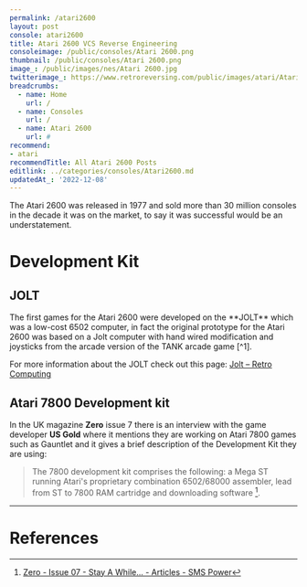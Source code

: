 ```yaml
---
permalink: /atari2600
layout: post
console: atari2600
title: Atari 2600 VCS Reverse Engineering
consoleimage: /public/consoles/Atari 2600.png
thumbnail: /public/consoles/Atari 2600.png
image_: /public/images/nes/Atari 2600.jpg
twitterimage_: https://www.retroreversing.com/public/images/atari/Atari 2600.jpg
breadcrumbs:
  - name: Home
    url: /
  - name: Consoles
    url: /
  - name: Atari 2600
    url: #
recommend: 
- atari
recommendTitle: All Atari 2600 Posts
editlink: ../categories/consoles/Atari2600.md
updatedAt_: '2022-12-08'
---
```

The Atari 2600 was released in 1977 and sold more than 30 million consoles in the decade it was on the market, to say it was successful would be an understatement.

# Development Kit

## JOLT
<section class="postSection">
    <img data-image-full="/public/images/Atari/Atari 2600 VCS prototype.jpg" class="lazy-load wow slideInLeft postImage" />

 <div markdown="1" class="rr-post-markdown">
The first games for the Atari 2600 were developed on the **JOLT** which was a low-cost 6502 computer, in fact the original prototype for the Atari 2600 was based on a Jolt computer with hand wired modification and joysticks from the arcade version of the TANK arcade game [^1].

For more information about the JOLT check out this page:
[Jolt – Retro Computing](http://retro.hansotten.nl/6502-sbc/jolt-and-super-jolt/jolt/)
 </div>
</section> 

## Atari 7800 Development kit
In the UK magazine **Zero** issue 7 there is an interview with the game developer **US Gold** where it mentions they are working on Atari 7800 games such as Gauntlet and it gives a brief description of the Development Kit they are using:
> The 7800 development kit comprises the following: a Mega ST running Atari's proprietary combination 6502/68000 assembler, lead from ST to 7800 RAM cartridge and downloading software [^2].



---
# References
[^1]: [Jolt – Retro Computing](http://retro.hansotten.nl/6502-sbc/jolt-and-super-jolt/jolt/)
[^2]: [Zero - Issue 07 - Stay A While... - Articles - SMS Power](https://www.smspower.org/Articles/Zero-Issue07-StayAWhile)
